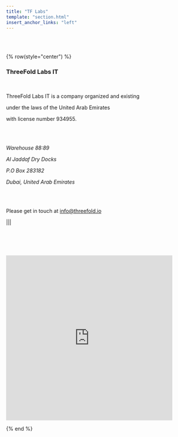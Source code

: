 ```yaml
---
title: "TF Labs"
template: "section.html"
insert_anchor_links: "left"
---
```


<!-- section 1 (header) -->

<br>

<br>

{% row(style="center") %}

### **ThreeFold Labs IT**

<br>

ThreeFold Labs IT is a company organized and existing 

under the laws of the United Arab Emirates 

with license number 934955.

<br>
<br>

*Warehouse 88:89*

*Al Jaddaf Dry Docks*

*P.O Box 283182*

*Dubai, United Arab Emirates*

<br>

<br>

Please get in touch at [info@threefold.io](mailto:info@threefold.io.)

|||

<br>
<br>
<br>
<br>

<div class="relative" style="width: 90%; height: 450px;"><div class="absolute inset-0 bg-gray-300"><iframe width="100%" height="100%" frameborder="0" marginheight="0" marginwidth="0" title="map" scrolling="no" src="https://www.google.com/maps/embed?pb=!1m18!1m12!1m3!1d3609.732111513173!2d55.32868122377514!3d25.2122551323585!2m3!1f0!2f0!3f0!3m2!1i1024!2i768!4f13.1!3m3!1m2!1s0x3e5f5d5f7da0de2b%3A0x5aed461f937f54ff!2sAl%20Jaddaf%20-%20Dubai%20-%20United%20Arab%20Emirates!5e0!3m2!1sen!2str!4v1654516740830!5m2!1sen!2str"></iframe></div></div>



{% end %}








